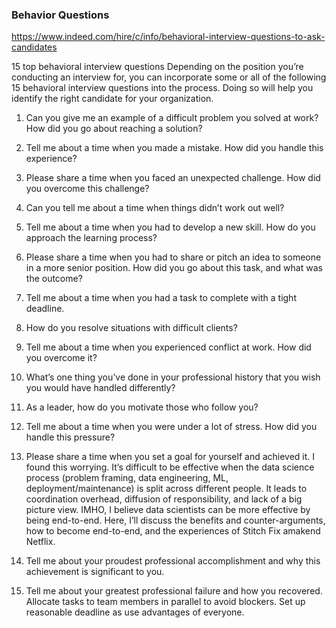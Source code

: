 ### Behavior Questions
https://www.indeed.com/hire/c/info/behavioral-interview-questions-to-ask-candidates


15 top behavioral interview questions
Depending on the position you’re conducting an interview for, you can incorporate some or all of the following 15 behavioral interview questions into the process. Doing so will help you identify the right candidate for your organization.

1. Can you give me an example of a difficult problem you solved at work? How did you go about reaching a solution?


2. Tell me about a time when you made a mistake. How did you handle this experience?


3. Please share a time when you faced an unexpected challenge. How did you overcome this challenge?


4. Can you tell me about a time when things didn’t work out well?


5. Tell me about a time when you had to develop a new skill. How do you approach the learning process?


6. Please share a time when you had to share or pitch an idea to someone in a more senior position. How did you go about this task, and what was the outcome?


7. Tell me about a time when you had a task to complete with a tight deadline.


8. How do you resolve situations with difficult clients?


9. Tell me about a time when you experienced conflict at work. How did you overcome it?


10. What’s one thing you’ve done in your professional history that you wish you would have handled differently?


11. As a leader, how do you motivate those who follow you?


12. Tell me about a time when you were under a lot of stress. How did you handle this pressure?


13. Please share a time when you set a goal for yourself and achieved it.
I found this worrying. It’s difficult to be effective when the data science process (problem framing, data engineering, ML, deployment/maintenance) is split across different people. It leads to coordination overhead, diffusion of responsibility, and lack of a big picture view.
IMHO, I believe data scientists can be more effective by being end-to-end. Here, I’ll discuss the benefits and counter-arguments, how to become end-to-end, and the experiences of Stitch Fix amakend Netflix.

14. Tell me about your proudest professional accomplishment and why this achievement is significant to you.


15. Tell me about your greatest professional failure and how you recovered.
Allocate tasks to team members in parallel to avoid blockers. Set up reasonable deadline as use advantages of everyone.
